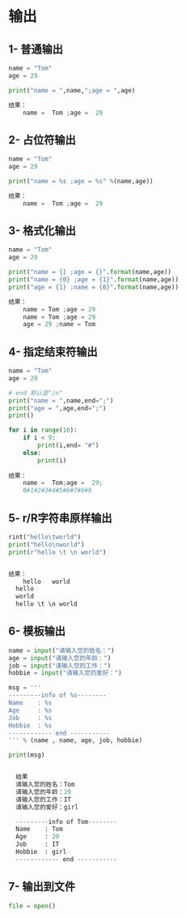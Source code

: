# 输出

## 1- 普通输出

``` python
name = "Tom"
age = 29

print("name = ",name,";age = ",age)

结果：
	name =  Tom ;age =  29

```



## 2- 占位符输出

``` python
name = "Tom"
age = 29

print("name = %s ;age = %s" %(name,age))

结果：
	name =  Tom ;age =  29
```



## 3- 格式化输出

``` python
name = "Tom"
age = 29

print("name = {} ;age = {}".format(name,age))
print("name = {0} ;age = {1}".format(name,age))
print("age = {1} ;name = {0}".format(name,age))

结果：
	name = Tom ;age = 29
	name = Tom ;age = 29
	age = 29 ;name = Tom
```



## 4- 指定结束符输出

``` python
name = "Tom"
age = 29

# end 默认是"/n"
print("name = ",name,end=";")
print("age = ",age,end=";")
print()

for i in range(10):
    if i < 9:
        print(i,end= "#")
    else:
        print(i)
        
结果：
	name =  Tom;age =  29;
	0#1#2#3#4#5#6#7#8#9
```



## 5- r/R字符串原样输出

``` python
rint("hello\tworld")
print("hello\nworld")
print(r"hello \t \n world")


结果：
	hello	world
  hello
  world
  hello \t \n world
```



## 6- 模板输出

``` python
name = input("请输入您的姓名：")
age = input("请输入您的年龄：")
job = input("请输入您的工作：")
hobbie = input("请输入您的爱好：")

msg = '''
---------info of %s--------
Name    : %s
Age     : %s
Job     : %s
Hobbie  : %s
------------ end -----------
''' % (name , name, age, job, hobbie)

print(msg)


  结果
  请输入您的姓名：Tom
  请输入您的年龄：29
  请输入您的工作：IT
  请输入您的爱好：girl

  ---------info of Tom--------
  Name    : Tom
  Age     : 29
  Job     : IT
  Hobbie  : girl
  ------------ end -----------
```



## 7- 输出到文件

``` python
file = open()
```

